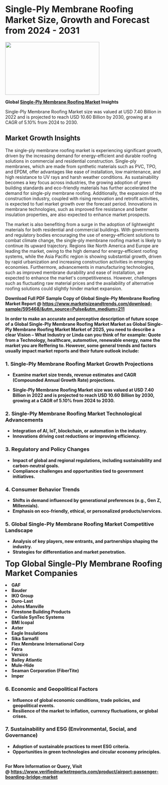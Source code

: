 <H1>Single-Ply Membrane Roofing Market Size, Growth and Forecast from 2024 - 2031</H1><img class="aligncenter size-medium wp-image-584254" src="https://thirdeyenews.in/wp-content/uploads/2024/09/Global-Market-Research-300x168.jpeg" alt="" width="300" height="168" /><p><strong>Global&nbsp;<a href="https://www.marketsizeandtrends.com/download-sample/595468/&amp;utm_source=Pulse&amp;utm_medium=211">Single-Ply Membrane Roofing Market</a> Insights</strong></p><p>Single-Ply Membrane Roofing Market size was valued at USD 7.40 Billion in 2022 and is projected to reach USD 10.60 Billion by 2030, growing at a CAGR of 5.10% from 2024 to 2030.</p><p><h2>Market Growth Insights</h2> <p>The single-ply membrane roofing market is experiencing significant growth, driven by the increasing demand for energy-efficient and durable roofing solutions in commercial and residential construction. Single-ply membranes, which are made from synthetic materials such as PVC, TPO, and EPDM, offer advantages like ease of installation, low maintenance, and high resistance to UV rays and harsh weather conditions. As sustainability becomes a key focus across industries, the growing adoption of green building standards and eco-friendly materials has further accelerated the demand for single-ply membrane roofing. Additionally, the expansion of the construction industry, coupled with rising renovation and retrofit activities, is expected to fuel market growth over the forecast period. Innovations in membrane technologies, such as improved fire resistance and better insulation properties, are also expected to enhance market prospects.</p> <p><strong></strong></p> <p>The market is also benefiting from a surge in the adoption of lightweight materials for both residential and commercial buildings. With governments and regulatory bodies encouraging the use of energy-efficient solutions to combat climate change, the single-ply membrane roofing market is likely to continue its upward trajectory. Regions like North America and Europe are leading the market, owing to the high demand for energy-efficient roofing systems, while the Asia Pacific region is showing substantial growth, driven by rapid urbanization and increasing construction activities in emerging economies. Furthermore, advancements in manufacturing technologies, such as improved membrane durability and ease of installation, are expected to enhance the market's competitiveness. However, challenges such as fluctuating raw material prices and the availability of alternative roofing solutions could slightly hinder market expansion. <p><strong></p><p><span class=""><strong>Download Full PDF Sample Copy of Global Single-Ply Membrane Roofing Market Report</strong> @ <a href="https://www.marketsizeandtrends.com/download-sample/595468/&amp;utm_source=Pulse&amp;utm_medium=211" target="_blank">https://www.marketsizeandtrends.com/download-sample/595468/&amp;utm_source=Pulse&amp;utm_medium=211</a></span></p><p>In order to make an accurate and perceptive description of future scope of a Global&nbsp;Single-Ply Membrane Roofing Market Market as Global&nbsp;Single-Ply Membrane Roofing Market Market of 2025, you need to describe a clear Vision &ndash; What Industry or Linda can you think of for example: Quote from a Technology, healthcare, automotive, renewable energy, name the market you are Reffering to. However, some general trends and factors usually impact market reports and their future outlook include:</p><h3>1.&nbsp;<strong>Single-Ply Membrane Roofing Market Growth Projections</strong></h3><ul><li>Examine market size trends, revenue estimates and CAGR (Compounded Annual Growth Rate) projections.</li><li><p>Single-Ply Membrane Roofing Market size was valued at USD 7.40 Billion in 2022 and is projected to reach USD 10.60 Billion by 2030, growing at a CAGR of 5.10% from 2024 to 2030.</p></li></ul><h3>2.&nbsp;<strong>Single-Ply Membrane Roofing Market Technological Advancements</strong></h3><ul><li>Integration of AI, IoT, blockchain, or automation in the industry.</li><li>Innovations driving cost reductions or improving efficiency.</li></ul><h3>3.&nbsp;<strong>Regulatory and Policy Changes</strong></h3><ul><li>Impact of global and regional regulations, including sustainability and carbon-neutral goals.</li><li>Compliance challenges and opportunities tied to government initiatives.</li></ul><h3>4.&nbsp;<strong>Consumer Behavior Trends</strong></h3><ul><li>Shifts in demand influenced by generational preferences (e.g., Gen Z, Millennials).</li><li>Emphasis on eco-friendly, ethical, or personalized products/services.</li></ul><h3>5.&nbsp;<strong>Global Single-Ply Membrane Roofing Market Competitive Landscape</strong></h3><ul><li>Analysis of key players, new entrants, and partnerships shaping the industry.</li><li>Strategies for differentiation and market penetration.</li></ul><p data-pm-slice="1 1 []"><span style="color: inherit; font-family: inherit; font-size: 25px;">Top Global Single-Ply Membrane Roofing Market Companies</span></p><div class="" data-test-id=""><p><li>GAF</li><li> Bauder</li><li> IKO Group</li><li> Duro-Last</li><li> Johns Manville</li><li> Firestone Building Products</li><li> Carlisle SynTec Systems</li><li> BMI Icopal</li><li> Axter</li><li> Eagle Insulations</li><li> Sika Sarnafil</li><li> Flex Membrane International Corp</li><li> Fatra</li><li> Versico</li><li> Bailey Atlantic</li><li> Mule-Hide</li><li> Seaman Corporation (FiberTite)</li><li> Imper</li></p></div><h3>6.&nbsp;<strong>Economic and Geopolitical Factors</strong></h3><ul><li>Influence of global economic conditions, trade policies, and geopolitical events.</li><li>Resilience of the market to inflation, currency fluctuations, or global crises.</li></ul><h3>7.&nbsp;<strong>Sustainability and ESG (Environmental, Social, and Governance)</strong></h3><ul><li>Adoption of sustainable practices to meet ESG criteria.</li><li>Opportunities in green technologies and circular economy principles.</li></ul><h2><strong style="font-size: 14px;">For More Information or Query, Visit @&nbsp;</strong><a style="background-color: #ffffff; font-size: 14px;" href="https://www.marketsizeandtrends.com/report/single-ply-membrane-roofing-market/" target="_blank">https://www.verifiedmarketreports.com/product/airport-passenger-boarding-bridge-market</a></h2>
